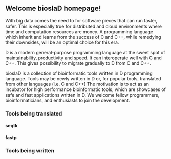 ## Welcome bioslaD homepage!

With big data comes the need to for software pieces that can run faster, safer. This is especially true for distributed and cloud environments where time and computation resources are money. A programming language which inherit and learns from the success of C and C++, while remedying their downsides, will be an optimal choice for this era. 

D is a modern general-purpose programming language at the sweet spot of maintainability, productivity and speed. It can interoperate well with C and C++. This gives possibility to migrate gradually to D from C and C++. 

bioslaD is a collection of bioinformatic tools written in D programming language. Tools may be newly written in D or, for popular tools, translated from other languages (i.e. C and C++)
The motivation is to act as an incubator for high performance bioinformatic tools, which are showcases of safe and fast applications written in D. We welcome fellow programmers, bioinformaticians, and enthusiasts to join the development.


### Tools being translated

#### seqtk ####

#### fastp ####

###  Tools being written ###



